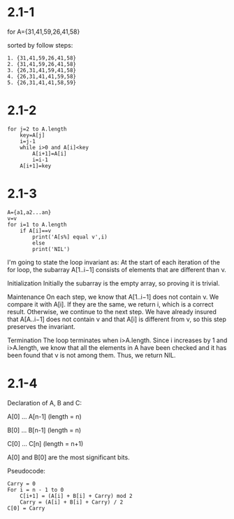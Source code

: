 # 2.1-1
for A={31,41,59,26,41,58}

sorted by follow steps:

	1. {31,41,59,26,41,58}
	2. {31,41,59,26,41,58}
	3. {26,31,41,59,41,58}
	4. {26,31,41,41,59,58}
	5. {26,31,41,41,58,59}

# 2.1-2

	for j=2 to A.length
		key=A[j]
		i=j-1
		while i>0 and A[i]<key
			A[i+1]=A[i]
			i=i-1
		A[i+1]=key

# 2.1-3
	A={a1,a2...an}
	v=v
	for i=1 to A.length
		if A[i]==v
			print('A[s%] equal v',i)
			else
			print('NIL')

I'm going to state the loop invariant as:
	At the start of each iteration of the for loop, the subarray A[1..i−1] consists of elements that are different than ν.	

Initialization
Initially the subarray is the empty array, so proving it is trivial.

Maintenance
On each step, we know that A[1..i−1] does not contain ν. We compare it with A[i]. If they are the same, we return i, which is a correct result. Otherwise, we continue to the next step. We have already insured that A[A..i−1] does not contain ν and that A[i] is different from ν, so this step preserves the invariant.

Termination
The loop terminates when i>A.length. Since i increases by 1 and i>A.length, we know that all the elements in A have been checked and it has been found that ν is not among them. Thus, we return NIL.

# 2.1-4
Declaration of A, B and C:

A[0] ... A[n-1] (length = n)

B[0] ... B[n-1] (length = n)

C[0] ... C[n] (length = n+1)

A[0] and B[0] are the most significant bits. 

Pseudocode:

	Carry = 0
	For i = n - 1 to 0
		C[i+1] = (A[i] + B[i] + Carry) mod 2
		Carry = (A[i] + B[i] + Carry) / 2
	C[0] = Carry
